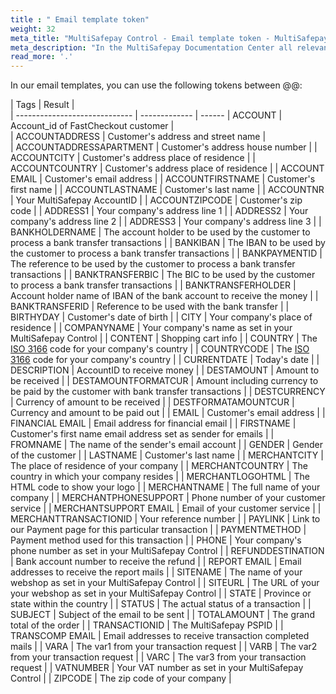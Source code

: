 ```yaml
---
title : " Email template token"
weight: 32
meta_title: "MultiSafepay Control - Email template token - MultiSafepay Support"
meta_description: "In the MultiSafepay Documentation Center all relevant information regarding our Plugins and API. As well as Support pages for Payment Method, Tools and General Questions. You can also find the contact details of our Support Team and Integration Team."
read_more: '.'
---
```


In our email templates, you can use the following tokens between @@:

| Tags                          |     Result    |      
| ----------------------------- | ------------- | ------
| ACCOUNT                       | Account_id of FastCheckout customer |   
| ACCOUNTADDRESS                | Customer's address and street name   |  
| ACCOUNTADDRESSAPARTMENT       | Customer's address house number |
| ACCOUNTCITY                   | Customer's address place of residence |
| ACCOUNTCOUNTRY                | Customer's address place of residence |
| ACCOUNT EMAIL                 | Customer's email address |
| ACCOUNTFIRSTNAME              | Customer's first name |
| ACCOUNTLASTNAME               | Customer's last name |
| ACCOUNTNR                     | Your MultiSafepay AccountID |
| ACCOUNTZIPCODE                | Customer's zip code |
| ADDRESS1                      | Your company's address line 1 |
| ADDRESS2                      | Your company's address line 2 |
| ADDRESS3                      | Your company's address line 3 |
| BANKHOLDERNAME                | The account holder to be used by the customer to process a bank transfer transactions |
| BANKIBAN                      | The IBAN to be used by the customer to process a bank transfer transactions |
| BANKPAYMENTID                 | The reference to be used by the customer to process a bank transfer transactions |
| BANKTRANSFERBIC               | The BIC to be used by the customer to process a bank transfer transactions |
| BANKTRANSFERHOLDER            |  Account holder name of IBAN of the bank account to receive the money |
| BANKTRANSFERID                |  Reference to be used with the bank transfer |
| BIRTHYDAY                     | Customer's date of birth |
| CITY                          | Your company's place of residence |
| COMPANYNAME                   | Your company's name as set in your MultiSafepay Control |
| CONTENT                       |  Shopping cart info |
| COUNTRY                       |  The [ISO 3166](https://www.iso.org/iso-3166-country-codes.html) code for your company's country |
| COUNTRYCODE                   | The [ISO 3166](https://www.iso.org/iso-3166-country-codes.html) code for your company's country |
| CURRENTDATE                   | Today's date |
| DESCRIPTION                   | AccountID to receive money |
| DESTAMOUNT                    | Amount to be received |
| DESTAMOUNTFORMATCUR           | Amount including currency to be paid by the customer with bank transfer transactions |
| DESTCURRENCY                  | Currency of amount to be received |
| DESTFORMATAMOUNTCUR           | Currency and amount to be paid out |
| EMAIL                         | Customer's email address |
| FINANCIAL EMAIL               | Email address for financial email |
| FIRSTNAME                     | Customer's first name email address set as sender for emails |
| FROMNAME                      | The name of the sender's email account |
| GENDER                        | Gender of the customer |
| LASTNAME                      | Customer's last name |
| MERCHANTCITY                  | The place of residence of your company |
| MERCHANTCOUNTRY               | The country in which your company resides |
| MERCHANTLOGOHTML              | The HTML code to show your logo |
| MERCHANTNAME                  | The full name of your company |
| MERCHANTPHONESUPPORT          | Phone number of your customer service |
| MERCHANTSUPPORT EMAIL         | Email of your customer service |
| MERCHANTTRANSACTIONID         | Your reference number |
| PAYLINK                       | Link to our Payment page for this particular transaction |
| PAYMENTMETHOD                 | Payment method used for this transaction |
| PHONE                         | Your company's phone number as set in your MultiSafepay Control |
| REFUNDDESTINATION             | Bank account number to receive the refund |
| REPORT EMAIL                  | Email addresses to receive the report mails |
| SITENAME                      | The name of your webshop as set in your MultiSafepay Control |
| SITEURL                       | The URL of your your webshop as set in your MultiSafepay Control |
| STATE                         | Province or state within the country |
| STATUS                        | The actual status of a transaction |
| SUBJECT                       | Subject of the email to be sent |
| TOTALAMOUNT                   | The grand total of the order |
| TRANSACTIONID                 | The MultiSafepay PSPID |
| TRANSCOMP EMAIL               | Email addresses to receive transaction completed mails |
| VARA                          | The var1 from your transaction request |
| VARB                          | The var2 from your transaction request |
| VARC                          | The var3 from your transaction request |
| VATNUMBER                     | Your VAT number as set in your MultiSafepay Control |
| ZIPCODE                       | The zip code of your company |
